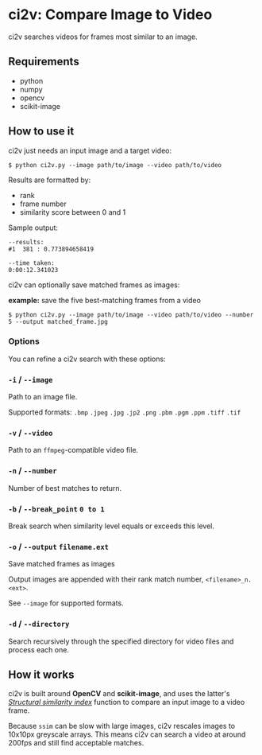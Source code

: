ci2v: Compare Image to Video
============================

ci2v searches videos for frames most similar to an image.


## Requirements
* python
* numpy
* opencv
* scikit-image


## How to use it

ci2v just needs an input image and a target video:

~~~text
$ python ci2v.py --image path/to/image --video path/to/video
~~~


Results are formatted by:

* rank
* frame number
* similarity score between 0 and 1


Sample output:

~~~text
--results:
#1	381	: 0.773894658419

--time taken: 
0:00:12.341023
~~~


ci2v can optionally save matched frames as images:

**example:** save the five best-matching frames from a video

~~~text
$ python ci2v.py --image path/to/image --video path/to/video --number 5 --output matched_frame.jpg
~~~



### Options

You can refine a ci2v search with these options:


### `-i` / `--image`
Path to an image file.

Supported formats: `.bmp` `.jpeg` `.jpg` `.jp2` `.png` `.pbm` `.pgm` `.ppm` `.tiff` `.tif`

### `-v` / `--video`
Path to an `ffmpeg`-compatible video file.

### `-n` / `--number`
Number of best matches to return.

### `-b` / `--break_point` `0 to 1`
Break search when similarity level equals or exceeds this level.

### `-o` / `--output` `filename.ext`
Save matched frames as images

Output images are appended with their rank match number, `<filename>_n.<ext>`.

See `--image` for supported formats.

### `-d` / `--directory`
Search recursively through the specified directory for video files and process each one.



## How it works

ci2v is built around **OpenCV** and **scikit-image**, and uses the latter's [*Structural similarity index*](http://scikit-image.org/docs/dev/auto_examples/plot_ssim.html) function to compare an input image to a video frame.

Because `ssim` can be slow with large images, ci2v rescales images to 10x10px greyscale arrays. This means ci2v can search a video at around 200fps and still find acceptable matches.